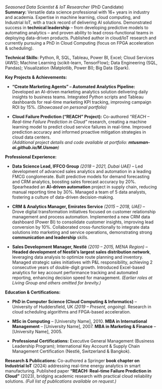 _Seasoned Data Scientist & IoT Researcher_ (PhD Candidate)  
**Summary:** Versatile data science professional with 16+ years in industry and academia. Expertise in machine learning, cloud computing, and Industrial IoT, with a track record of delivering AI solutions. Demonstrated success in **technical leadership** – from developing predictive models to automating analytics – and proven ability to lead cross-functional teams in deploying data-driven products. Published author in cloud/IoT research and currently pursuing a PhD in Cloud Computing (focus on FPGA acceleration & scheduling).

**Technical Skills:** Python, R, SQL, Tableau, Power BI, Excel; Cloud Services (AWS); Machine Learning (scikit-learn, TensorFlow); Data Engineering (SQL, Pandas); Visualization (Matplotlib, Power BI); Big Data (Spark).

**Key Projects & Achievements:**

- **“Create Marketing Agents” – Automated Analytics Pipeline:** Developed an AI-driven marketing analytics solution delivering daily insights to business teams. Integrated Python scripts and Tableau dashboards for real-time marketing KPI tracking, improving campaign ROI by 15%. _(Showcased on personal portfolio)_
    
- **Cloud Failure Prediction (“REACH” Project):** Co-authored _“REACH – Real-time Failure Prediction in Cloud”_ research, creating a machine learning model to predict cloud service failures in real-time. Improved prediction accuracy and informed proactive mitigation strategies in cloud data centers.  
    _(Additional project details and code available at portfolio: **mtusman-ai.github.io/M.Usman**)_
    

**Professional Experience:**

- **Data Science Lead, IFFCO Group** _(2018 – 2021, Dubai UAE)_ – Led development of advanced sales analytics and automation in a leading FMCG conglomerate. Built predictive models for demand forecasting and CRM analytics, boosting sales forecast accuracy by 20%. Spearheaded an **AI-driven automation** project in supply chain, reducing manual reporting time by 30%. Managed a team of 5 data analysts, fostering a culture of data-driven decision-making.
    
- **CRM & Analytics Manager, Emirates Service** _(2015 – 2018, UAE)_ – Drove digital transformation initiatives focused on customer relationship management and process automation. Implemented a new CRM data dashboard (Power BI) to consolidate customer insights, improving lead conversion by 10%. Collaborated cross-functionally to integrate data solutions into marketing and service operations, demonstrating strong **communication and leadership** skills.
    
- **Sales Development Manager, Nestlé** _(2010 – 2015, MENA Region)_ – **Headed development of Nestlé’s largest sales distribution network**, leveraging data analysis to optimize route planning and inventory. Managed strategic sales initiatives with P&L responsibility, achieving 2 consecutive years of double-digit growth. Introduced Excel-based analytics for key account performance tracking and automated reporting, enhancing decision speed for management. _(Earlier roles at Living Group and others omitted for brevity.)_
    

**Education & Certifications:**

- **PhD in Computer Science (Cloud Computing & Informatics)** – University of Huddersfield, UK _(2019 – Present, ongoing)_. Research in cloud scheduling algorithms and FPGA-based acceleration.
    
- **MSc in Computing** – [University Name], 2010. **MBA in International Management** – [University Name], 2007. **MBA in Marketing & Finance** – [University Name], 2005.
    
- **Professional Certifications:** Executive General Management (Business Leadership Program); International Key Account & Supply Chain Management Certification (Nestlé, Switzerland & Bangkok).
    

**Research & Publications:** Co-authored a Springer **book chapter on Industrial IoT** (2024) addressing real-time energy analytics in smart manufacturing. Published paper **“REACH: Real-time Failure Prediction in Cloud”** (2023), bridging academic research with practical cloud reliability solutions. _(Full list of publications available on request.)_
